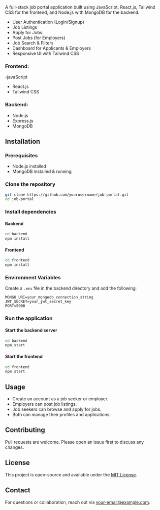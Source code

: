 

A full-stack job portal application built using JavaScript, React.js, Tailwind CSS for the frontend, and Node.js with MongoDB for the backend.



- User Authentication (Login/Signup)
- Job Listings
- Apply for Jobs
- Post Jobs (for Employers)
- Job Search & Filters
- Dashboard for Applicants & Employers
- Responsive UI with Tailwind CSS



### Frontend:
-javaScript
- React.js
- Tailwind CSS

### Backend:
- Node.js
- Express.js
- MongoDB

## Installation

### Prerequisites
- Node.js installed
- MongoDB installed & running

### Clone the repository
```bash
git clone https://github.com/yourusername/job-portal.git
cd job-portal
```

### Install dependencies
#### Backend
```bash
cd backend
npm install
```

#### Frontend
```bash
cd frontend
npm install
```

### Environment Variables
Create a `.env` file in the backend directory and add the following:
```
MONGO_URI=your_mongodb_connection_string
JWT_SECRET=your_jwt_secret_key
PORT=5000
```

### Run the application
#### Start the backend server
```bash
cd backend
npm start
```

#### Start the frontend
```bash
cd frontend
npm start
```

## Usage
- Create an account as a job seeker or employer.
- Employers can post job listings.
- Job seekers can browse and apply for jobs.
- Both can manage their profiles and applications.

## Contributing
Pull requests are welcome. Please open an issue first to discuss any changes.

## License
This project is open-source and available under the [MIT License](LICENSE).

## Contact
For questions or collaboration, reach out via [your-email@example.com](mailto:your-email@example.com).

